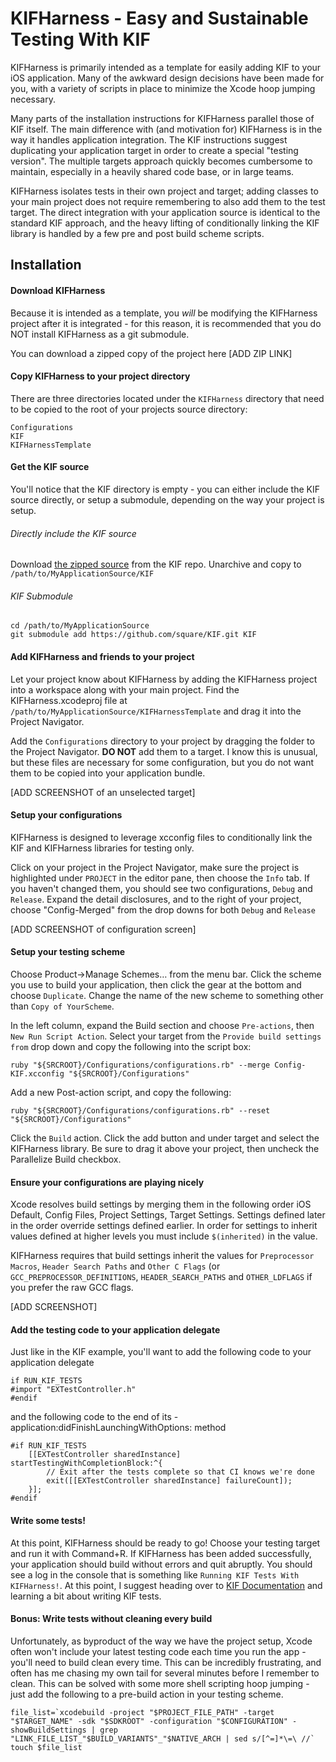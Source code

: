 KIFHarness - Easy and Sustainable Testing With KIF
==============================================================

KIFHarness is primarily intended as a template for easily adding KIF to your iOS application. Many of the awkward design decisions have been made for you, with a variety of scripts in place to minimize the Xcode hoop jumping necessary.

Many parts of the installation instructions for KIFHarness parallel those of KIF itself. The main difference with (and motivation for) KIFHarness is in the way it handles application integration. The KIF instructions suggest duplicating your application target in order to create a special "testing version". The multiple targets approach quickly becomes cumbersome to maintain, especially in a heavily shared code base, or in large teams.

KIFHarness isolates tests in their own project and target; adding classes to your main project does not require remembering to also add them to the test target. The direct integration with your application source is identical to the standard KIF approach, and the heavy lifting of conditionally linking the KIF library is handled by a few pre and post build scheme scripts.

Installation
------------

#### Download KIFHarness

Because it is intended as a template, you _will_ be modifying the KIFHarness project after it is integrated - for this reason, it is recommended that you do NOT install KIFHarness as a git submodule.

You can download a zipped copy of the project here [ADD ZIP LINK]

#### Copy KIFHarness to your project directory

There are three directories located under the `KIFHarness` directory that need to be copied to the root of your projects source directory: 

	Configurations 
	KIF
	KIFHarnessTemplate

#### Get the KIF source

You'll notice that the KIF directory is empty - you can either include the KIF source directly, or setup a submodule, depending on the way your project is setup.

###### Directly include the KIF source

Download [the zipped source](https://github.com/square/KIF/archive/master.zip) from the KIF repo. Unarchive and copy to `/path/to/MyApplicationSource/KIF`
	
###### KIF Submodule
	cd /path/to/MyApplicationSource
	git submodule add https://github.com/square/KIF.git KIF
	
#### Add KIFHarness and friends to your project

Let your project know about KIFHarness by adding the KIFHarness project into a workspace along with your main project. Find the KIFHarness.xcodeproj file at `/path/to/MyApplicationSource/KIFHarnessTemplate` and drag it into the Project Navigator.

Add the `Configurations` directory to your project by dragging the folder to the Project Navigator. **DO NOT** add them to a target. I know this is unusual, but these files are necessary for some configuration, but you do not want them to be copied into your application bundle.

[ADD SCREENSHOT of an unselected target]

#### Setup your configurations

KIFHarness is designed to leverage xcconfig files to conditionally link the KIF and KIFHarness libraries for testing only.

Click on your project in the Project Navigator, make sure the project is highlighted under `PROJECT` in the editor pane, then choose the `Info` tab. If you haven't changed them, you should see two configurations, `Debug` and `Release`. Expand the detail disclosures, and to the right of your project, choose "Config-Merged" from the drop downs for both `Debug` and `Release`

[ADD SCREENSHOT of configuration screen]

#### Setup your testing scheme

Choose Product->Manage Schemes… from the menu bar. Click the scheme you use to build your application, then click the gear at the bottom and choose `Duplicate`. Change the name of the new scheme to something other than `Copy of YourScheme`. 

In the left column, expand the Build section and choose `Pre-actions`, then `New Run Script Action`. Select your target from the `Provide build settings from` drop down and copy the following into the script box:

	ruby "${SRCROOT}/Configurations/configurations.rb" --merge Config-KIF.xcconfig "${SRCROOT}/Configurations"

Add a new Post-action script, and copy the following:

	ruby "${SRCROOT}/Configurations/configurations.rb" --reset "${SRCROOT}/Configurations"
	
Click the `Build` action. Click the add button and under target and select the KIFHarness library. Be sure to drag it above your project, then uncheck the Parallelize Build checkbox.
	
#### Ensure your configurations are playing nicely

Xcode resolves build settings by merging them in the following order iOS Default, Config Files, Project Settings, Target Settings. Settings defined later in the order override settings defined earlier. In order for settings to inherit values defined at higher levels you must include `$(inherited)` in the value.

KIFHarness requires that build settings inherit the values for `Preprocessor Macros`, `Header Search Paths` and `Other C Flags` (or `GCC_PREPROCESSOR_DEFINITIONS`, `HEADER_SEARCH_PATHS` and 	`OTHER_LDFLAGS` if you prefer the raw GCC flags.

[ADD SCREENSHOT]

	
#### Add the testing code to your application delegate

Just like in the KIF example, you'll want to add the following code to your application delegate

	if RUN_KIF_TESTS
	#import "EXTestController.h"
	#endif

and the following code to the end of its -application:didFinishLaunchingWithOptions: method

	#if RUN_KIF_TESTS
    	[[EXTestController sharedInstance] startTestingWithCompletionBlock:^{
        	// Exit after the tests complete so that CI knows we're done
        	exit([[EXTestController sharedInstance] failureCount]);
    	}];
	#endif
	
#### Write some tests!

At this point, KIFHarness should be ready to go! Choose your testing target and run it with Command+R. If KIFHarness has been added successfully, your application should build without errors and quit abruptly. You should see a log in the console that is something like `Running KIF Tests With KIFHarness!`. At this point, I suggest heading over to [KIF Documentation](https://github.com/square/KIF) and learning a bit about writing KIF tests.
	

#### Bonus: Write tests without cleaning every build
	
Unfortunately, as byproduct of the way we have the project setup, Xcode often won't include your latest testing code each time you run the app - you'll need to build clean every time.  This can be incredibly frustrating, and often has me chasing my own tail for several minutes before I remember to clean.  This can be solved with some more shell scripting hoop jumping - just add the following to a pre-build action in your testing scheme.
	
	file_list=`xcodebuild -project "$PROJECT_FILE_PATH" -target "$TARGET_NAME" -sdk "$SDKROOT" -configuration "$CONFIGURATION" -showBuildSettings | grep "LINK_FILE_LIST_"$BUILD_VARIANTS"_"$NATIVE_ARCH | sed s/[^=]*\=\ //`
	touch $file_list